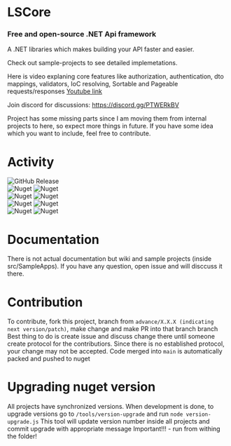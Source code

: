 # LSCore
### Free and open-source .NET Api framework

A .NET libraries which makes building your API faster and easier.

Check out sample-projects to see detailed implemetations.

Here is video explaning core features like authorization, authentication, dto mappings, validators, IoC resolving, Sortable and Pageable requests/responses
[Youtube link](https://www.youtube.com/watch?v=yW86OPxZ2ng)

Join discord for discussions: https://discord.gg/PTWERkBV

Project has some missing parts since I am moving them from internal projects to here, so expect more things in future. If you have some idea which you want to include, feel free to contribute.

# Activity
![GitHub Release](https://img.shields.io/github/v/release/LimitlessSoft/LSCore)
<br>
![Nuget](https://img.shields.io/nuget/v/LSCore.Contracts?label=LSCore.Contracts%20nuget)
![Nuget](https://img.shields.io/nuget/dt/LSCore.Contracts?label=LSCore.Contracts%20nuget)
<br>
![Nuget](https://img.shields.io/nuget/v/LSCore.Domain?label=LSCore.Domain%20nuget)
![Nuget](https://img.shields.io/nuget/dt/LSCore.Domain?label=LSCore.Domain%20nuget)
<br>
![Nuget](https://img.shields.io/nuget/v/LSCore.Framework?label=LSCore.Framework%20nuget)
![Nuget](https://img.shields.io/nuget/dt/LSCore.Framework?label=LSCore.Framework%20nuget)
<br>
![Nuget](https://img.shields.io/nuget/v/LSCore.Repository?label=LSCore.Repository%20nuget)
![Nuget](https://img.shields.io/nuget/dt/LSCore.Repository?label=LSCore.Repository%20nuget)

# Documentation
There is not actual documentation but wiki and sample projects (inside src/SampleApps). If you have any question, open issue and will disccuss it there.

# Contribution
To contribute, fork this project, branch from `advance/X.X.X (indicating next version/patch)`, make change and make PR into that branch branch
Best thing to do is create issue and discuss change there until someone create protocol for the contributiors.
Since there is no established protocol, your change may not be accepted.
Code merged into `main` is automatically packed and pushed to nuget

# Upgrading nuget version
All projects have synchronized versions. When development is done, to upgrade versions go to `/tools/version-upgrade` and run `node version-upgrade.js`
This tool will update version number inside all projects and commit upgrade with appropriate message
Important!!! - run from withing the folder!
